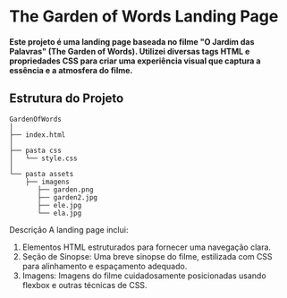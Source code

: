 # The Garden of Words Landing Page
#### Este projeto é uma landing page baseada no filme "O Jardim das Palavras" (The Garden of Words). Utilizei diversas tags HTML e propriedades CSS para criar uma experiência visual que captura a essência e a atmosfera do filme.
## Estrutura do Projeto

~~~
GardenOfWords
│
├── index.html
│    
├── pasta css
│   └── style.css
│
└── pasta assets
    ├── imagens
       ├── garden.png
       ├── garden2.jpg
       ├── ele.jpg
       └── ela.jpg
~~~

Descrição
A landing page inclui:

1. Elementos HTML estruturados para fornecer uma navegação clara.
2. Seção de Sinopse: Uma breve sinopse do filme, estilizada com CSS para alinhamento e espaçamento adequado.
3. Imagens: Imagens do filme cuidadosamente posicionadas usando flexbox e outras técnicas de CSS.
    
